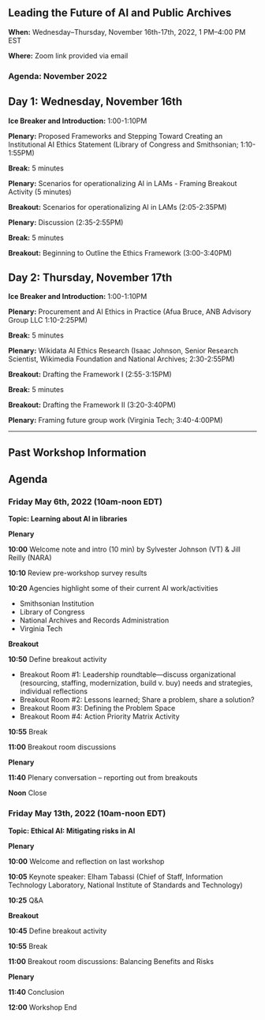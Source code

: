 ## Leading the Future of AI and Public Archives
**When:** Wednesday–Thursday, November 16th-17th, 2022, 1 PM–4:00 PM EST

**Where:** Zoom link provided via email

### Agenda: November 2022

## Day 1: Wednesday, November 16th 

**Ice Breaker and Introduction:** 1:00-1:10PM

**Plenary:** Proposed Frameworks and Stepping Toward Creating an Institutional AI Ethics Statement (Library of Congress and Smithsonian; 1:10-1:55PM)

**Break:** 5 minutes

**Plenary:** Scenarios for operationalizing AI in LAMs - Framing Breakout Activity (5 minutes)

**Breakout:** Scenarios for operationalizing AI in LAMs (2:05-2:35PM)

**Plenary:** Discussion (2:35-2:55PM)

**Break:** 5 minutes

**Breakout:** Beginning to Outline the Ethics Framework (3:00-3:40PM)

## Day 2: Thursday, November 17th

**Ice Breaker and Introduction:** 1:00-1:10PM

**Plenary:** Procurement and AI Ethics in Practice (Afua Bruce, ANB Advisory Group LLC 1:10-2:25PM)

**Break:** 5 minutes

**Plenary:** Wikidata AI Ethics Research (Isaac Johnson, Senior Research Scientist, Wikimedia Foundation and National Archives; 2:30-2:55PM)

**Breakout:** Drafting the Framework I (2:55-3:15PM)

**Break:** 5 minutes

**Breakout:** Drafting the Framework II (3:20-3:40PM)

**Plenary:** Framing future group work (Virginia Tech; 3:40-4:00PM)


***

## Past Workshop Information

## Agenda

### Friday May 6th, 2022 (10am-noon EDT)

**Topic: Learning about AI in libraries**

**Plenary**

  **10:00** Welcome note and intro (10 min) by Sylvester Johnson (VT) & Jill Reilly (NARA)

  **10:10** Review pre-workshop survey results

  **10:20** Agencies highlight some of their current AI work/activities 

  - Smithsonian Institution
  - Library of Congress
  - National Archives and Records Administration
  - Virginia Tech

**Breakout**

  **10:50** Define breakout activity

  - Breakout Room #1: Leadership roundtable—discuss organizational (resourcing, staffing, modernization, build v. buy) needs and strategies, individual reflections
  - Breakout Room #2: Lessons learned; Share a problem, share a solution?
  - Breakout Room #3: Defining the Problem Space 
  - Breakout Room #4: Action Priority Matrix Activity

  **10:55** Break

  **11:00** Breakout room discussions

**Plenary**

  **11:40** Plenary conversation – reporting out from breakouts
  
  **Noon** Close


### Friday May 13th, 2022 (10am-noon EDT)

**Topic: Ethical AI: Mitigating risks in AI**

**Plenary**

 **10:00** Welcome and reflection on last workshop

 **10:05** Keynote speaker: Elham Tabassi (Chief of Staff, Information Technology Laboratory, National Institute of Standards and Technology)

 **10:25** Q&A
 
**Breakout**

 **10:45** Define breakout activity

 **10:55** Break

 **11:00** Breakout room discussions: Balancing Benefits and Risks
 
**Plenary**

 **11:40** Conclusion
 
 **12:00** Workshop End
